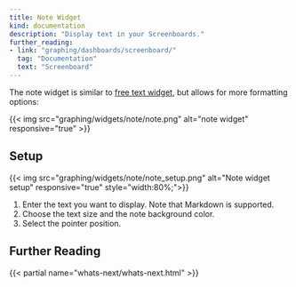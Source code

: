 ```yaml
---
title: Note Widget
kind: documentation
description: "Display text in your Screenboards."
further_reading:
- link: "graphing/dashboards/screenboard/"
  tag: "Documentation"
  text: "Screenboard"
---
```



The note widget is similar to [free text widget][1], but allows for more formatting options:

{{< img src="graphing/widgets/note/note.png" alt="note widget" responsive="true" >}}

## Setup

{{< img src="graphing/widgets/note/note_setup.png" alt="Note widget setup" responsive="true"  style="width:80%;">}}

1. Enter the text you want to display. Note that Markdown is supported.
2. Choose the text size and the note background color.
3. Select the pointer position.

## Further Reading

{{< partial name="whats-next/whats-next.html" >}}

[1]: /graphing/widget/free_text
